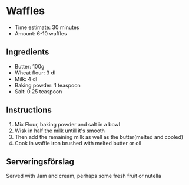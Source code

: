 # Waffles

- Time estimate: 30 minutes
- Amount: 6-10 waffles

## Ingredients
- Butter: 100g
- Wheat flour: 3 dl
- Milk: 4 dl
- Baking powder: 1 teaspoon
- Salt: 0.25 teaspoon

## Instructions
1. Mix Flour, baking powder and salt in a bowl
2. Wisk in half the milk untill it's smooth
3. Then add the remaining milk as well as the butter(melted and cooled)
4. Cook in waffle iron brushed with melted butter or oil

## Serveringsförslag
Served with Jam and cream, perhaps some fresh fruit or nutella
